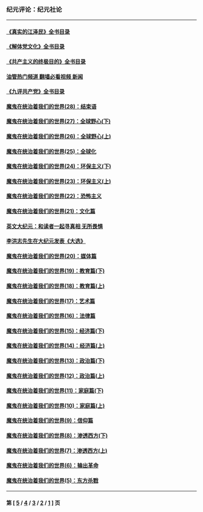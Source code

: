### 纪元评论：纪元社论
---
#### [《真实的江泽民》全书目录](../../pages/nsc422/n13721399.md?10040330) 
#### [《解体党文化》全书目录](../../pages/nsc422/n13721157.md?10040330) 
#### [《共产主义的终极目的》全书目录](../../pages/nsc422/n13721048.md?10040330) 
#### [油管热门频道 翻墙必看视频 新闻](ok?10040330)
#### [《九评共产党》全书目录](../../pages/nsc422/n13708085.md?10040330) 
#### [魔鬼在统治着我们的世界(28)：结束语](../../pages/nsc422/n10936246.md?10040330) 
#### [魔鬼在统治着我们的世界(27)：全球野心(下)](../../pages/nsc422/n10928319.md?10040330) 
#### [魔鬼在统治着我们的世界(26)：全球野心(上)](../../pages/nsc422/n10900318.md?10040330) 
#### [魔鬼在统治着我们的世界(25)：全球化](../../pages/nsc422/n10788205.md?10040330) 
#### [魔鬼在统治着我们的世界(24)：环保主义(下)](../../pages/nsc422/n10695307.md?10040330) 
#### [魔鬼在统治着我们的世界(23)：环保主义(上)](../../pages/nsc422/n10688613.md?10040330) 
#### [魔鬼在统治着我们的世界(22)：恐怖主义](../../pages/nsc422/n10614727.md?10040330) 
#### [魔鬼在统治着我们的世界(21)：文化篇](../../pages/nsc422/n10597706.md?10040330) 
#### [英文大纪元：和读者一起寻真相 无所畏惧](../../pages/nsc422/n12542027.md?10040330) 
#### [李洪志先生在大纪元发表《大选》](../../pages/nsc422/n12534746.md?10040330) 
#### [魔鬼在统治着我们的世界(20)：媒体篇](../../pages/nsc422/n10586579.md?10040330) 
#### [魔鬼在统治着我们的世界(19)：教育篇(下)](../../pages/nsc422/n10564808.md?10040330) 
#### [魔鬼在统治着我们的世界(18)：教育篇(上)](../../pages/nsc422/n10526970.md?10040330) 
#### [魔鬼在统治着我们的世界(17)：艺术篇](../../pages/nsc422/n10499093.md?10040330) 
#### [魔鬼在统治着我们的世界(16)：法律篇](../../pages/nsc422/n10485969.md?10040330) 
#### [魔鬼在统治着我们的世界(15)：经济篇(下)](../../pages/nsc422/n10469975.md?10040330) 
#### [魔鬼在统治着我们的世界(14)：经济篇(上)](../../pages/nsc422/n10457370.md?10040330) 
#### [魔鬼在统治着我们的世界(13)：政治篇(下)](../../pages/nsc422/n10448270.md?10040330) 
#### [魔鬼在统治着我们的世界(12)：政治篇(上)](../../pages/nsc422/n10444576.md?10040330) 
#### [魔鬼在统治着我们的世界(11)：家庭篇(下)](../../pages/nsc422/n10440961.md?10040330) 
#### [魔鬼在统治着我们的世界(10)：家庭篇(上)](../../pages/nsc422/n10435448.md?10040330) 
#### [魔鬼在统治着我们的世界(9)：信仰篇](../../pages/nsc422/n10432159.md?10040330) 
#### [魔鬼在统治着我们的世界(8)：渗透西方(下)](../../pages/nsc422/n10429603.md?10040330) 
#### [魔鬼在统治着我们的世界(7)：渗透西方(上)](../../pages/nsc422/n10426013.md?10040330) 
#### [魔鬼在统治着我们的世界(6)：输出革命](../../pages/nsc422/n10421536.md?10040330) 
#### [魔鬼在统治着我们的世界(5)：东方杀戮](../../pages/nsc422/n10417707.md?10040330) 

---
#### 第 [ [5](./5.md?10040330) / [4](./4.md?10040330) / [3](./3.md?10040330) / [2](./2.md?10040330) / [1](./1.md?10040330) ] 页
